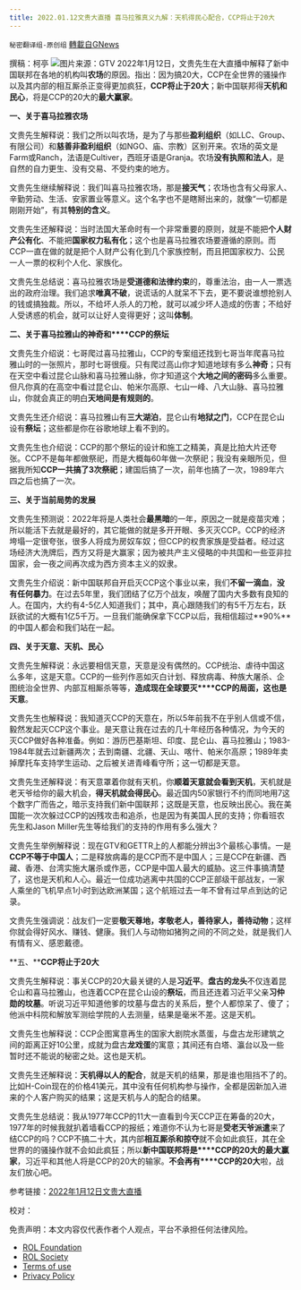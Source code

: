 ```yaml
---
title: 2022.01.12文贵大直播 喜马拉雅真义九解：天机得民心配合，CCP将止于20大
---
```

`秘密翻译组-原创组` [轉載自GNews](https://gnews.org/zh-hans/1856807/)

撰稿：柯亭
![](https://assets.gnews.org/wp-content/uploads/2022/01/9462fc4a6e8e1bdfa61cf580aeea0d2a.jpg)图片来源：GTV
2022年1月12日，文贵先生在大直播中解释了新中国联邦在各地的机构叫**农场**的原因。指出：因为搞20大，CCP在全世界的骚操作以及其内部的相互厮杀正变得更加疯狂，**CCP将止于20大**；新中国联邦得**天机和民心**，将是CCP的20大的**最大赢家**。

**一、关于喜马拉雅农场**

文贵先生解释说：我们之所以叫农场，是为了与那些**盈利组织**（如LLC、Group、有限公司）和**慈善非盈利组织**（如NGO、庙、宗教）区别开来。农场的英文是Farm或Ranch，法语是Cultiver，西班牙语是Granja。农场**没有执照和法人**，是自然的自力更生、没有交易、不受约束的地方。

文贵先生继续解释说：我们叫喜马拉雅农场，那是**接天气**；农场也含有父母家人、辛勤劳动、生活、安家置业等意义。这个名字也不是瞎掰出来的，就像“一切都是刚刚开始”，有其**特别的含义**。

文贵先生还解释说：当时法国大革命时有一个非常重要的原则，就是不能把**个人财产公有化**、不能把**国家权力私有化**；这个也是喜马拉雅农场要遵循的原则。而CCP一直在做的就是把个人财产公有化到几个家族控制，而且把国家权力、公民一人一票的权利个人化、家族化。

文贵先生总结说：喜马拉雅农场是**受道德和法律约束**的，尊重法治，由一人一票选出的政府治理。我们追求**唯真不破**，说谎话的人就呆不下去，更不要说谁想抢别人的钱或搞独裁。所以，不给坏人杀人的刀枪，就可以减少坏人造成的伤害；不给好人受诱惑的机会，就可以让好人变得更好；这叫**体制**。

**二、关于喜马拉雅山的神奇和****CCP的祭坛**

文贵先生介绍说：七哥爬过喜马拉雅山，CCP的专案组还找到七哥当年爬喜马拉雅山时的一张照片，那时七哥很瘦。只有爬过高山你才知道地球有多么**神奇**；只有在天空中看过昆仑山脉和喜马拉雅山脉，你才知道这个**大地之间的密码**多么重要。但凡你真的在高空中看过昆仑山、帕米尔高原、七山一峰、八大山脉、喜马拉雅山，你就会真正的明白**天地间是有规则的**。

文贵先生还介绍说：喜马拉雅山有**三大湖泊**，昆仑山有**地狱之门**，CCP在昆仑山设有**祭坛**；这些都是你在谷歌地球上看不到的。

文贵先生也介绍说：CCP的那个祭坛的设计和施工之精美，真是比拍大片还夸张。CCP不是每年都做祭祀，而是大概每60年做一次祭祀；我没有亲眼所见，但据我所知**CCP一共搞了3次祭祀**；建国后搞了一次，前年也搞了一次，1989年六四之后也搞了一次。

**三、关于当前局势的发展**

文贵先生预测说：2022年将是人类社会**最黑暗**的一年，原因之一就是疫苗灾难；所以能活下去就是最好的，其它能做的就是多开开眼、多灭灭CCP。CCP的经济垮塌一定很夸张，很多人将成为房奴车奴；但CCP的权贵家族是受益者。经过这场经济大洗牌后，西方又将是大赢家；因为被共产主义侵略的中共国和一些亚非拉国家，会一夜之间再次成为西方资本主义的奴隶。

文贵先生介绍说：新中国联邦自开启灭CCP这个事业以来，我们**不留一滴血**，**没有任何暴力**。在过去5年里，我们团结了亿万个战友，唤醒了国内大多数有良知的人。在国内，大约有4-5亿人知道我们；其中，真心跟随我们的有5千万左右，跃跃欲试的大概有1亿5千万。一旦我们能确保拿下CCP以后，我相信超过**90%**的中国人都会和我们站在一起。

**四、关于天意、天机、民心**

文贵先生解释说：永远要相信天意，天意是没有偶然的。CCP统治、虐待中国这么多年，这是天意。CCP的一些列作恶如灭白计划、释放病毒、种族大屠杀、企图统治全世界、内部互相厮杀等等，**造成现在全球要灭****CCP的局面，这也是天意**。

文贵先生也解释说：我知道灭CCP的天意在，所以5年前我不在乎别人信或不信，毅然发起灭CCP这个事业。是天意让我在过去的几十年经历各种情况，为今天的灭CCP做好各种准备。例如：游历巴基斯坦、印度、昆仑山、喜马拉雅山；1983-1984年就去过新疆两次；去到南疆、北疆、天山、喀什、帕米尔高原；1989年卖掉摩托车支持学生运动、之后被关进青峰看守所；这一切都是天意。

文贵先生还解释说：有天意罩着你就有天机，你**顺着天意就会看到天机**，天机就是老天爷给你的最大机会，**得天机就会得民心**。最近国内50家银行不约而同地用7这个数字广而告之，暗示支持我们新中国联邦；这既是天意，也反映出民心。我在美国能一次次躲过CCP的凶残攻击和追杀，也是因为有美国人民的支持；你看班农先生和Jason Miller先生等给我们的支持的作用有多么强大？

文贵先生举例解释说：现在GTV和GETTR上的人都能分辨出3个最核心事情。一是**CCP不等于中国人**；二是释放病毒的是CCP而不是中国人；三是CCP在新疆、西藏、香港、台湾实施大屠杀或作恶，CCP是中国人最大的威胁。这三件事搞清楚了，这也是天机和人心。最近一位成功逃离中共国的CCP正部级干部战友，一家人乘坐的飞机早点1小时到达欧洲某国；这个航班过去一年不曾有过早点到达的记录。

文贵先生强调说：战友们一定要**敬天尊地，孝敬老人，善待家人，善待动物**；这样你就会得好风水、赚钱、健康。我们人与动物如猪狗之间的不同之处，就是我们人有情有义、感恩戴德。

**五、****CCP将止于20大**

文贵先生解释说：事关CCP的20大最关键的人是**习近平**。**盘古的龙头**不仅连着昆仑山和喜马拉雅山，也连着CCP在昆仑山设的**祭坛**，而且还连着习近平父亲**习仲勋的坟墓**。听说习近平知道他爹的坟墓与盘古的关系后，整个人都惊呆了、傻了；他派中科院和解放军测绘学院的人去测量，结果是毫米不差。这是天机。

文贵先生也解释说：CCP企图寓意再生的国家大剧院水蒸蛋，与盘古龙形建筑之间的距离正好10公里，成就为盘古**龙戏蛋**的寓意；其间还有白塔、瀛台以及一些暂时还不能说的秘密之处。这也是天机。

文贵先生还解释说：**天机得以人的配合**，就是天机的结果，那是谁也阻挡不了的。比如H-Coin现在的价格41美元，其中没有任何机构参与操作，全都是因新加入进来的个人客户购买的结果；这是天机与人的配合的结果。

文贵先生总结说：我从1977年CCP的11大一直看到今天CCP正在筹备的20大，1977年的时候我就扒着墙看CCP的报纸；难道你不认为七哥是**受老天爷派遣**来了结CCP的吗？CCP不搞二十大，其内部**相互厮杀和掠夺**就不会如此疯狂，其在全世界的的骚操作就不会如此疯狂；所以**新中国联邦将是****CCP的20大的最大赢家**，习近平和其他人将是CCP的20大的输家。**不会再有****CCP的20大**啦，战友们放心吧。

参考链接：[2022年1月12日文贵大直播](https://gtv.org/video/id=61df44f3a6dfdd6031535439)

校对：

 

免责声明：本文内容仅代表作者个人观点，平台不承担任何法律风险。

- [ROL Foundation](https://rolfoundation.org/)
- [ROL Society](https://rolsociety.org/)
- [Terms of use](https://gnews.org/terms-of-use-3/)
- [Privacy Policy](https://gnews.org/privacy-policy/)
